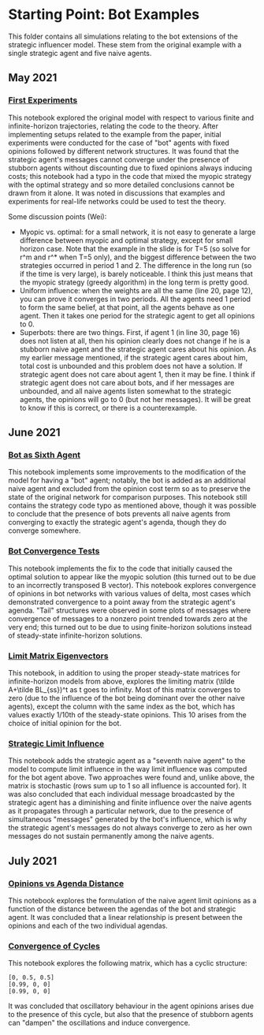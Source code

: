 # Starting Point: Bot Examples

This folder contains all simulations relating to the bot extensions of the strategic influencer model. These stem from the original example with a single strategic agent and five naive agents.

## May 2021

### [First Experiments](https://github.com/jbrightuniverse/strategic_influencer_of_naive_agents/blob/main/basic_model/first_experiments.pdf)
This notebook explored the original model with respect to various finite and infinite-horizon trajectories, relating the code to the theory. After implementing setups related to the example from the paper, initial experiments were conducted for the case of "bot" agents with fixed opinions followed by different network structures. It was found that the strategic agent's messages cannot converge under the presence of stubborn agents without discounting due to fixed opinions always inducing costs; this notebook had a typo in the code that mixed the myopic strategy with the optimal strategy and so more detailed conclusions cannot be drawn from it alone. It was noted in discussions that examples and experiments for real-life networks could be used to test the theory.

Some discussion points (Wei):
- Myopic vs. optimal: for a small network, it is not easy to generate a large difference between myopic and optimal strategy, except for small horizon case. Note that the example in the slide is for T=5 (so solve for r^m and r^* when T=5 only), and the biggest difference between the two strategies occurred in period 1 and 2. The difference in the long run (so if the time is very large), is barely noticeable. I think this just means that the myopic strategy (greedy algorithm) in the long term is pretty good.
- Uniform influence: when the weights are all the same (line 20, page 12), you can prove it converges in two periods. All the agents need 1 period to form the same belief, at that point, all the agents behave as one agent. Then it takes one period for the strategic agent to get all opinions to 0.
- Superbots: there are two things. First, if agent 1 (in line 30, page 16) does not listen at all, then his opinion clearly does not change if he is a stubborn naive agent and the strategic agent cares about his opinion. As my earlier message mentioned, if the strategic agent cares about him, total cost is unbounded and this problem does not have a solution. If strategic agent does not care about agent 1, then it may be fine. I think if strategic agent does not care about bots, and if her messages are unbounded, and all naive agents listen somewhat to the strategic agents, the opinions will go to 0 (but not her messages). It will be great to know if this is correct, or there is a counterexample.

## June 2021

### [Bot as Sixth Agent](https://github.com/jbrightuniverse/strategic_influencer_of_naive_agents/blob/main/bots/bot_as_sixth_agent.pdf)
This notebook implements some improvements to the modification of the model for having a "bot" agent; notably, the bot is added as an additional naive agent and excluded from the opinion cost term so as to preserve the state of the original network for comparison purposes. This notebook still contains the strategy code typo as mentioned above, though it was possible to conclude that the presence of bots prevents all naive agents from converging to exactly the strategic agent's agenda, though they do converge somewhere.

### [Bot Convergence Tests](https://github.com/jbrightuniverse/strategic_influencer_of_naive_agents/blob/main/bots/bot_convergence_tests.pdf)
This notebook implements the fix to the code that initially caused the optimal solution to appear like the myopic solution (this turned out to be due to an incorrectly transposed B vector). This notebook explores convergence of opinions in bot networks with various values of delta, most cases which demonstrated convergence to a point away from the strategic agent's agenda. "Tail" structures were observed in some plots of messages where convergence of messages to a nonzero point trended towards zero at the very end; this turned out to be due to using finite-horizon solutions instead of steady-state infinite-horizon solutions.

### [Limit Matrix Eigenvectors](https://github.com/jbrightuniverse/strategic_influencer_of_naive_agents/blob/main/bots/limit_matrix_eigenvectors.pdf)
This notebook, in addition to using the proper steady-state matrices for infinite-horizon models from above, explores the limiting matrix (\tilde A+\tilde BL_{ss})^t as t goes to infinity. Most of this matrix converges to zero (due to the influence of the bot being dominant over the other naive agents), except the column with the same index as the bot, which has values exactly 1/10th of the steady-state opinions. This 10 arises from the choice of initial opinion for the bot.

### [Strategic Limit Influence](https://github.com/jbrightuniverse/strategic_influencer_of_naive_agents/blob/main/bots/strategic_limit_influence.pdf)
This notebook adds the strategic agent as a "seventh naive agent" to the model to compute limit influence in the way limit influence was computed for the bot agent above. Two approaches were found and, unlike above, the matrix is stochastic (rows sum up to 1 so all influence is accounted for). It was also concluded that each individual message broadcasted by the strategic agent has a diminishing and finite influence over the naive agents as it propagates through a particular network, due to the presence of simultaneous "messages" generated by the bot's influence, which is why the strategic agent's messages do not always converge to zero as her own messages do not sustain permanently among the naive agents.

## July 2021

### [Opinions vs Agenda Distance](https://github.com/jbrightuniverse/strategic_influencer_of_naive_agents/blob/main/bots/opinions_vs_agenda_distance.pdf)
This notebook explores the formulation of the naive agent limit opinions as a function of the distance between the agendas of the bot and strategic agent. It was concluded that a linear relationship is present between the opinions and each of the two individual agendas.

### [Convergence of Cycles](https://github.com/jbrightuniverse/strategic_influencer_of_naive_agents/blob/main/bots/convergence_of_cycles.pdf)
This notebook explores the following matrix, which has a cyclic structure:
```
[0, 0.5, 0.5]
[0.99, 0, 0]
[0.99, 0, 0]
```
It was concluded that oscillatory behaviour in the agent opinions arises due to the presence of this cycle, but also that the presence of stubborn agents can "dampen" the oscillations and induce convergence.
